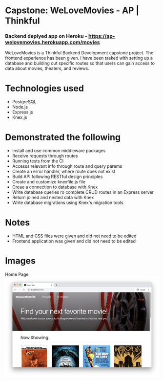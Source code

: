 # Capstone: WeLoveMovies - AP | Thinkful
### Backend deplyed app on Heroku - https://ap-welovemovies.herokuapp.com/movies
WeLoveMovies is a Thinkful Backend Development capstone project.
The frontend experience has been given.
I have been tasked with setting up a database and building out specific routes so that users can gain access to data about movies, theaters, and reviews.

# Technologies used
- PostgreSQL
- Node.js
- Express.js
- Knex.js

# Demonstrated the following
- Install and use common middleware packages
- Receive requests through routes
- Running tests from the CI
- Accesss relevant info through route and query params
- Create an error handler, where route does not exist
- Build API following RESTful design principles
- Create and customize knexfile.js file
- Creae a connection to database with Knex
- Write database queries ro complete CRUD routes in an Express server
- Return joined and nested data with Knex
- Write database migrations using Knex's migration tools

# Notes
- HTML and CSS files were given and did not need to be edited
- Frontend application was given and did not need to be edited

# Images
Home Page
![This is an image](./images/home.png)
